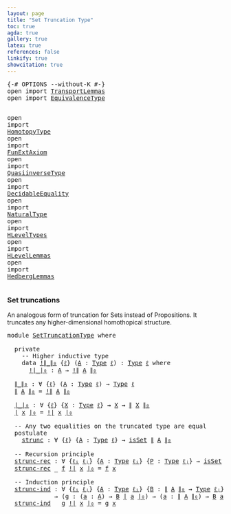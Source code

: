 ```yaml
---
layout: page
title: "Set Truncation Type"
toc: true
agda: true
gallery: true
latex: true
references: false
linkify: true
showcitation: true
---
```


<div class="hide" >
<pre class="Agda">
<a id="193" class="Symbol">{-#</a> <a id="197" class="Keyword">OPTIONS</a> <a id="205" class="Pragma">--without-K</a> <a id="217" class="Symbol">#-}</a>
<a id="221" class="Keyword">open</a> <a id="226" class="Keyword">import</a> <a id="233" href="TransportLemmas.html" class="Module">TransportLemmas</a>
<a id="249" class="Keyword">open</a> <a id="254" class="Keyword">import</a> <a id="261" href="EquivalenceType.html" class="Module">EquivalenceType</a>

<a id="278" class="Keyword">open</a> <a id="283" class="Keyword">import</a> <a id="290" href="HomotopyType.html" class="Module">HomotopyType</a>
<a id="303" class="Keyword">open</a> <a id="308" class="Keyword">import</a> <a id="315" href="FunExtAxiom.html" class="Module">FunExtAxiom</a>
<a id="327" class="Keyword">open</a> <a id="332" class="Keyword">import</a> <a id="339" href="QuasiinverseType.html" class="Module">QuasiinverseType</a>
<a id="356" class="Keyword">open</a> <a id="361" class="Keyword">import</a> <a id="368" href="DecidableEquality.html" class="Module">DecidableEquality</a>
<a id="386" class="Keyword">open</a> <a id="391" class="Keyword">import</a> <a id="398" href="NaturalType.html" class="Module">NaturalType</a>
<a id="410" class="Keyword">open</a> <a id="415" class="Keyword">import</a> <a id="422" href="HLevelTypes.html" class="Module">HLevelTypes</a>
<a id="434" class="Keyword">open</a> <a id="439" class="Keyword">import</a> <a id="446" href="HLevelLemmas.html" class="Module">HLevelLemmas</a>
<a id="459" class="Keyword">open</a> <a id="464" class="Keyword">import</a> <a id="471" href="HedbergLemmas.html" class="Module">HedbergLemmas</a>
</pre>
</div>

### Set truncations

An analogous form of truncation for Sets instead of
Propositions. It truncates any higher-dimensional homothopical
structure.

<pre class="Agda">
<a id="665" class="Keyword">module</a> <a id="672" href="SetTruncationType.html" class="Module">SetTruncationType</a> <a id="690" class="Keyword">where</a>

  <a id="699" class="Keyword">private</a>
    <a id="711" class="Comment">-- Higher inductive type</a>
    <a id="740" class="Keyword">data</a> <a id="!∥_∥₀"></a><a id="745" href="SetTruncationType.html#745" class="Datatype Operator">!∥_∥₀</a> <a id="751" class="Symbol">{</a><a id="752" href="SetTruncationType.html#752" class="Bound">ℓ</a><a id="753" class="Symbol">}</a> <a id="755" class="Symbol">(</a><a id="756" href="SetTruncationType.html#756" class="Bound">A</a> <a id="758" class="Symbol">:</a> <a id="760" href="Intro.html#1813" class="Function">Type</a> <a id="765" href="SetTruncationType.html#752" class="Bound">ℓ</a><a id="766" class="Symbol">)</a> <a id="768" class="Symbol">:</a> <a id="770" href="Intro.html#1813" class="Function">Type</a> <a id="775" href="SetTruncationType.html#752" class="Bound">ℓ</a> <a id="777" class="Keyword">where</a>
      <a id="!∥_∥₀.!∣_∣₀"></a><a id="789" href="SetTruncationType.html#789" class="InductiveConstructor Operator">!∣_∣₀</a> <a id="795" class="Symbol">:</a> <a id="797" href="SetTruncationType.html#756" class="Bound">A</a> <a id="799" class="Symbol">→</a> <a id="801" href="SetTruncationType.html#745" class="Datatype Operator">!∥</a> <a id="804" href="SetTruncationType.html#756" class="Bound">A</a> <a id="806" href="SetTruncationType.html#745" class="Datatype Operator">∥₀</a>

  <a id="∥_∥₀"></a><a id="812" href="SetTruncationType.html#812" class="Function Operator">∥_∥₀</a> <a id="817" class="Symbol">:</a> <a id="819" class="Symbol">∀</a> <a id="821" class="Symbol">{</a><a id="822" href="SetTruncationType.html#822" class="Bound">ℓ</a><a id="823" class="Symbol">}</a> <a id="825" class="Symbol">(</a><a id="826" href="SetTruncationType.html#826" class="Bound">A</a> <a id="828" class="Symbol">:</a> <a id="830" href="Intro.html#1813" class="Function">Type</a> <a id="835" href="SetTruncationType.html#822" class="Bound">ℓ</a><a id="836" class="Symbol">)</a> <a id="838" class="Symbol">→</a> <a id="840" href="Intro.html#1813" class="Function">Type</a> <a id="845" href="SetTruncationType.html#822" class="Bound">ℓ</a>
  <a id="849" href="SetTruncationType.html#812" class="Function Operator">∥</a> <a id="851" href="SetTruncationType.html#851" class="Bound">A</a> <a id="853" href="SetTruncationType.html#812" class="Function Operator">∥₀</a> <a id="856" class="Symbol">=</a> <a id="858" href="SetTruncationType.html#745" class="Datatype Operator">!∥</a> <a id="861" href="SetTruncationType.html#851" class="Bound">A</a> <a id="863" href="SetTruncationType.html#745" class="Datatype Operator">∥₀</a>

  <a id="∣_∣₀"></a><a id="869" href="SetTruncationType.html#869" class="Function Operator">∣_∣₀</a> <a id="874" class="Symbol">:</a> <a id="876" class="Symbol">∀</a> <a id="878" class="Symbol">{</a><a id="879" href="SetTruncationType.html#879" class="Bound">ℓ</a><a id="880" class="Symbol">}</a> <a id="882" class="Symbol">{</a><a id="883" href="SetTruncationType.html#883" class="Bound">X</a> <a id="885" class="Symbol">:</a> <a id="887" href="Intro.html#1813" class="Function">Type</a> <a id="892" href="SetTruncationType.html#879" class="Bound">ℓ</a><a id="893" class="Symbol">}</a> <a id="895" class="Symbol">→</a> <a id="897" href="SetTruncationType.html#883" class="Bound">X</a> <a id="899" class="Symbol">→</a> <a id="901" href="SetTruncationType.html#812" class="Function Operator">∥</a> <a id="903" href="SetTruncationType.html#883" class="Bound">X</a> <a id="905" href="SetTruncationType.html#812" class="Function Operator">∥₀</a>
  <a id="910" href="SetTruncationType.html#869" class="Function Operator">∣</a> <a id="912" href="SetTruncationType.html#912" class="Bound">x</a> <a id="914" href="SetTruncationType.html#869" class="Function Operator">∣₀</a> <a id="917" class="Symbol">=</a> <a id="919" href="SetTruncationType.html#789" class="InductiveConstructor Operator">!∣</a> <a id="922" href="SetTruncationType.html#912" class="Bound">x</a> <a id="924" href="SetTruncationType.html#789" class="InductiveConstructor Operator">∣₀</a>

  <a id="930" class="Comment">-- Any two equalities on the truncated type are equal</a>
  <a id="986" class="Keyword">postulate</a>
    <a id="strunc"></a><a id="1000" href="SetTruncationType.html#1000" class="Postulate">strunc</a> <a id="1007" class="Symbol">:</a> <a id="1009" class="Symbol">∀</a> <a id="1011" class="Symbol">{</a><a id="1012" href="SetTruncationType.html#1012" class="Bound">ℓ</a><a id="1013" class="Symbol">}</a> <a id="1015" class="Symbol">{</a><a id="1016" href="SetTruncationType.html#1016" class="Bound">A</a> <a id="1018" class="Symbol">:</a> <a id="1020" href="Intro.html#1813" class="Function">Type</a> <a id="1025" href="SetTruncationType.html#1012" class="Bound">ℓ</a><a id="1026" class="Symbol">}</a> <a id="1028" class="Symbol">→</a> <a id="1030" href="HLevelTypes.html#1699" class="Function">isSet</a> <a id="1036" href="SetTruncationType.html#812" class="Function Operator">∥</a> <a id="1038" href="SetTruncationType.html#1016" class="Bound">A</a> <a id="1040" href="SetTruncationType.html#812" class="Function Operator">∥₀</a>

  <a id="1046" class="Comment">-- Recursion principle</a>
  <a id="strunc-rec"></a><a id="1071" href="SetTruncationType.html#1071" class="Function">strunc-rec</a> <a id="1082" class="Symbol">:</a> <a id="1084" class="Symbol">∀</a> <a id="1086" class="Symbol">{</a><a id="1087" href="SetTruncationType.html#1087" class="Bound">ℓᵢ</a> <a id="1090" href="SetTruncationType.html#1090" class="Bound">ℓⱼ</a><a id="1092" class="Symbol">}</a> <a id="1094" class="Symbol">{</a><a id="1095" href="SetTruncationType.html#1095" class="Bound">A</a> <a id="1097" class="Symbol">:</a> <a id="1099" href="Intro.html#1813" class="Function">Type</a> <a id="1104" href="SetTruncationType.html#1087" class="Bound">ℓᵢ</a><a id="1106" class="Symbol">}</a> <a id="1108" class="Symbol">{</a><a id="1109" href="SetTruncationType.html#1109" class="Bound">P</a> <a id="1111" class="Symbol">:</a> <a id="1113" href="Intro.html#1813" class="Function">Type</a> <a id="1118" href="SetTruncationType.html#1090" class="Bound">ℓⱼ</a><a id="1120" class="Symbol">}</a> <a id="1122" class="Symbol">→</a> <a id="1124" href="HLevelTypes.html#1699" class="Function">isSet</a> <a id="1130" href="SetTruncationType.html#1109" class="Bound">P</a> <a id="1132" class="Symbol">→</a> <a id="1134" class="Symbol">(</a><a id="1135" href="SetTruncationType.html#1095" class="Bound">A</a> <a id="1137" class="Symbol">→</a> <a id="1139" href="SetTruncationType.html#1109" class="Bound">P</a><a id="1140" class="Symbol">)</a> <a id="1142" class="Symbol">→</a> <a id="1144" href="SetTruncationType.html#812" class="Function Operator">∥</a> <a id="1146" href="SetTruncationType.html#1095" class="Bound">A</a> <a id="1148" href="SetTruncationType.html#812" class="Function Operator">∥₀</a> <a id="1151" class="Symbol">→</a> <a id="1153" href="SetTruncationType.html#1109" class="Bound">P</a>
  <a id="1157" href="SetTruncationType.html#1071" class="Function">strunc-rec</a> <a id="1168" class="Symbol">_</a> <a id="1170" href="SetTruncationType.html#1170" class="Bound">f</a> <a id="1172" href="SetTruncationType.html#789" class="InductiveConstructor Operator">!∣</a> <a id="1175" href="SetTruncationType.html#1175" class="Bound">x</a> <a id="1177" href="SetTruncationType.html#789" class="InductiveConstructor Operator">∣₀</a> <a id="1180" class="Symbol">=</a> <a id="1182" href="SetTruncationType.html#1170" class="Bound">f</a> <a id="1184" href="SetTruncationType.html#1175" class="Bound">x</a>

  <a id="1189" class="Comment">-- Induction principle</a>
  <a id="strunc-ind"></a><a id="1214" href="SetTruncationType.html#1214" class="Function">strunc-ind</a> <a id="1225" class="Symbol">:</a> <a id="1227" class="Symbol">∀</a> <a id="1229" class="Symbol">{</a><a id="1230" href="SetTruncationType.html#1230" class="Bound">ℓᵢ</a> <a id="1233" href="SetTruncationType.html#1233" class="Bound">ℓⱼ</a><a id="1235" class="Symbol">}</a> <a id="1237" class="Symbol">{</a><a id="1238" href="SetTruncationType.html#1238" class="Bound">A</a> <a id="1240" class="Symbol">:</a> <a id="1242" href="Intro.html#1813" class="Function">Type</a> <a id="1247" href="SetTruncationType.html#1230" class="Bound">ℓᵢ</a><a id="1249" class="Symbol">}</a> <a id="1251" class="Symbol">{</a><a id="1252" href="SetTruncationType.html#1252" class="Bound">B</a> <a id="1254" class="Symbol">:</a> <a id="1256" href="SetTruncationType.html#812" class="Function Operator">∥</a> <a id="1258" href="SetTruncationType.html#1238" class="Bound">A</a> <a id="1260" href="SetTruncationType.html#812" class="Function Operator">∥₀</a> <a id="1263" class="Symbol">→</a> <a id="1265" href="Intro.html#1813" class="Function">Type</a> <a id="1270" href="SetTruncationType.html#1233" class="Bound">ℓⱼ</a><a id="1272" class="Symbol">}</a> <a id="1274" class="Symbol">→</a> <a id="1276" class="Symbol">((</a><a id="1278" href="SetTruncationType.html#1278" class="Bound">a</a> <a id="1280" class="Symbol">:</a> <a id="1282" href="SetTruncationType.html#812" class="Function Operator">∥</a> <a id="1284" href="SetTruncationType.html#1238" class="Bound">A</a> <a id="1286" href="SetTruncationType.html#812" class="Function Operator">∥₀</a><a id="1288" class="Symbol">)</a> <a id="1290" class="Symbol">→</a> <a id="1292" href="HLevelTypes.html#1699" class="Function">isSet</a> <a id="1298" class="Symbol">(</a><a id="1299" href="SetTruncationType.html#1252" class="Bound">B</a> <a id="1301" href="SetTruncationType.html#1278" class="Bound">a</a><a id="1302" class="Symbol">))</a>
             <a id="1318" class="Symbol">→</a> <a id="1320" class="Symbol">(</a><a id="1321" href="SetTruncationType.html#1321" class="Bound">g</a> <a id="1323" class="Symbol">:</a> <a id="1325" class="Symbol">(</a><a id="1326" href="SetTruncationType.html#1326" class="Bound">a</a> <a id="1328" class="Symbol">:</a> <a id="1330" href="SetTruncationType.html#1238" class="Bound">A</a><a id="1331" class="Symbol">)</a> <a id="1333" class="Symbol">→</a> <a id="1335" href="SetTruncationType.html#1252" class="Bound">B</a> <a id="1337" href="SetTruncationType.html#869" class="Function Operator">∣</a> <a id="1339" href="SetTruncationType.html#1326" class="Bound">a</a> <a id="1341" href="SetTruncationType.html#869" class="Function Operator">∣₀</a><a id="1343" class="Symbol">)</a> <a id="1345" class="Symbol">→</a> <a id="1347" class="Symbol">(</a><a id="1348" href="SetTruncationType.html#1348" class="Bound">a</a> <a id="1350" class="Symbol">:</a> <a id="1352" href="SetTruncationType.html#812" class="Function Operator">∥</a> <a id="1354" href="SetTruncationType.html#1238" class="Bound">A</a> <a id="1356" href="SetTruncationType.html#812" class="Function Operator">∥₀</a><a id="1358" class="Symbol">)</a> <a id="1360" class="Symbol">→</a> <a id="1362" href="SetTruncationType.html#1252" class="Bound">B</a> <a id="1364" href="SetTruncationType.html#1348" class="Bound">a</a>
  <a id="1368" href="SetTruncationType.html#1214" class="Function">strunc-ind</a> <a id="1379" class="Symbol">_</a> <a id="1381" href="SetTruncationType.html#1381" class="Bound">g</a> <a id="1383" href="SetTruncationType.html#789" class="InductiveConstructor Operator">!∣</a> <a id="1386" href="SetTruncationType.html#1386" class="Bound">x</a> <a id="1388" href="SetTruncationType.html#789" class="InductiveConstructor Operator">∣₀</a> <a id="1391" class="Symbol">=</a> <a id="1393" href="SetTruncationType.html#1381" class="Bound">g</a> <a id="1395" href="SetTruncationType.html#1386" class="Bound">x</a>
</pre>
